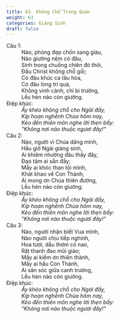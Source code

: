 ```yaml
---
title: 63. Không Chỗ Trong Quán
weight: 63
categories: Giáng Sinh
draft: false
---
```

<dl><dt>Câu 1:</dt><dd data-verse="1">Nào, phòng đẹp chốn sang giàu, <br/>Nào giường nệm có đâu, <br/>Sinh trong chuồng chiên đó thôi, <br/>Đầu Christ không chỗ gối; <br/>Có đâu khúc ca tâu hòa, <br/>Có đâu lòng tri quá, <br/>Không vinh cảnh, chỉ bi trường, <br/>Lều hèn nào còn giường. </dd><dt>Điệp khúc:</dt><dd data-chorus="1"><em>Ấy khéo không chỗ cho Ngài đấy, <br/>Kíp hoan nghênh Chúa hôm nay, <br/>Kẻo đến thiên môn nghe lời thẹn bấy: <br/>"Không nơi nào thuộc ngươi đây!" </em></dd><dt>Câu 2:</dt><dd data-verse="2">Nào, người vì Chúa dâng mình, <br/>Hầu giờ Ngài giáng sinh, <br/>Ai khiêm nhường đâu thấy đây, <br/>Đạo tâm ai sẵn đấy; <br/>Mấy ai khóc than tội mình, <br/>Khát khao về Con Thánh, <br/>Ai mong ơn Chúa thiên đường, <br/>Lều hèn nào còn giường. </dd><dt>Điệp khúc:</dt><dd data-chorus="1"><em>Ấy khéo không chỗ cho Ngài đấy, <br/>Kíp hoan nghênh Chúa hôm nay, <br/>Kẻo đến thiên môn nghe lời thẹn bấy: <br/>"Không nơi nào thuộc ngươi đây!" </em></dd><dt>Câu 3:</dt><dd data-verse="3">Nào, người nhận biết Vua mình, <br/>Nào người chịu tiếp nghinh, <br/>Hoa tươi, dầu thơm có nao, <br/>Rặt thanh đao mũi giáo; <br/>Mấy ai kiếm ơn thiên thành, <br/>Mấy ai hầu Con Thánh, <br/>Ai săn sóc giữa canh trường, <br/>Lều hèn nào còn giường. </dd><dt>Điệp khúc:</dt><dd data-chorus="1"><em>Ấy khéo không chỗ cho Ngài đấy, <br/>Kíp hoan nghênh Chúa hôm nay, <br/>Kẻo đến thiên môn nghe lời thẹn bấy: <br/>"Không nơi nào thuộc ngươi đây!" </em></dd></dl>